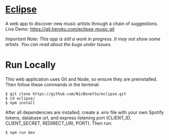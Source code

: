# [Eclipse](https://git.heroku.com/eclipse-music.git)
A web app to discover new music artists through a chain of suggestions.
Live Demo: https://git.heroku.com/eclipse-music.git

*Important Note: This app is still a work in progress. It may not show some artists. You can read about the bugs under Issues.*

# Run Locally
This web application uses Git and Node, so ensure they are preinstalled. Then follow these commands in the terminal:
```
$ git clone https://github.com/NicBonetto/eclipse.git
$ cd eclipse/
$ npm install
```
After all dependencies are installed, create a .env file with your own Spotify tokens, database url, and express listening port (CLIENT_ID, CLIENT_SECRET, REDIRECT_URI, PORT). Then run:
```
$ npm run dev
```
